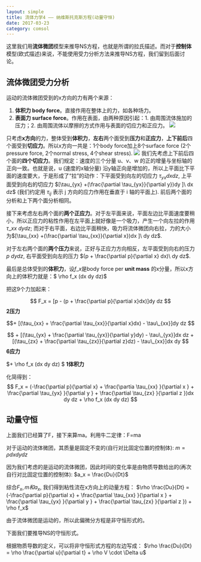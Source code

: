 ```yaml
---
layout: simple
title: 流体力学4 —— 纳维斯托克斯方程(动量守恒)
date: 2017-03-23
category: comsol
---
```


<script type="text/x-mathjax-config">MathJax.Hub.Config({tex2jax: {inlineMath:[['$','$']]}});</script>
<script type="text/javascript" src="http://cdn.mathjax.org/mathjax/latest/MathJax.js?config=TeX-AMS-MML_HTMLorMML"></script>

这里我们用**流体微团**模型来推导NS方程，也就是所谓的拉氏描述。而对于**控制体**模型(欧式描述)来说，不能使用受力分析方法来推导NS方程，我们留到后面讨论。
## 流体微团受力分析
运动的流体微团受到的x方向的力有两个来源：
1. **体积力 body force**。直接作用在整体上的力，如各种场力。
2. **表面力 surface force**。作用在表面，由两种原因引起：1. 由周围流体施加的压力；2. 由周围流体以摩擦的方式作用与表面的切应力和正应力。
![][image-1]

只考虑**x方向**的力，整体受到**体积力**，**左右**两个面受到**压力**和**正应力**，**上下前后**四个面受到**切应力**。所以x方向一共是：1个body force加上8个surface force (2个pressure force, 2个normal stress, 4个shear stress).
![][image-2]
我们先考虑上下前后四个面的**四个切应力**。我们规定：速度的三个分量 u、v、w 的正的增量与坐标轴的正向一致。也就是说，u (速度的x轴分量) 沿y轴正向是增加的，所以上平面比下平面的速度要大，于是形成了“拉”的动作：下平面受到向左的切应力 $\tau_{yx} dx dz$, 上平面受到向右的切应力 $[\tau_{yx} +(\frac{\partial \tau_{yx}}{\partial y})dy ]\ dx dz$ (我们约定用 $\tau_{ij}$ 表示 j 方向的应力作用在垂直于 i 轴的平面上). 前后两个面的分析和上下两个面分析相同。

接下来考虑左右两个面的**两个正应力**。对于左平面来说，平面左边比平面速度要稍小，所以正应力的粘性作用在左平面上就好像是一个吸力，产生一个向左拉的作用 $\tau\_{xx} \ dy dz$; 而对于右平面，右边比平面稍快，吸力将流体微团向右拉，力的大小为$[\tau_{xx} +(\frac{\partial \tau_{xx}}{\partial x})dx ]\ dy dz$.

对于左右两个面的**两个压力**来说，正好与正应力方向相反，左平面受到向右的压力 $p\ dy dz$, 右平面受到向左的压力 $(p + \frac{\partial p}{\partial x} dx)\ dy dz$.

最后是总体受到的**体积力**，设$f\_x$是body force per **unit mass** 的x分量，所以x方向上的体积力就是：$ \rho f\_x (dx dy dz)$

把这9个力加起来：

$$ F_x =  [p - (p + \frac{\partial p}{\partial x}dx)]dy dz $$  **2压力**

$$+ [(\tau_{xx} + \frac{\partial \tau_{xx}}{\partial x}dx) - \tau\_{xx}]dy dz $$ 

$$ + [(\tau_{yx} + \frac{\partial \tau_{yx}}{\partial y}dy) - \tau\_{yx}]dx dz + [(\tau_{zx} + \frac{\partial \tau_{zx}}{\partial z}dz) - \tau\_{xx}]dx dy $$ **6应力**

$+ \rho f\_x (dx dy dz) $ **1体积力**

化简得到：
$$ F_x = (-\frac{\partial p}{\partial x} + \frac{\partia \tau_{xx} }{\partial x } + \frac{\partial \tau_{yx} }{\partial y } + \frac{\partial \tau_{zx} }{\partial z })dx dy dz + \rho f_x (dx dy dz) $$

## 动量守恒
上面我们已经算了F，接下来算ma。利用牛二定律：F=ma

对于运动的流体微团，其质量是固定不变的(自行对比固定位置的控制体):
$m=\rho dx dy dz$

因为我们考虑的是运动的流体微团，因此时间的变化率是由物质导数给出的(再次自行对比固定位置的控制体):
$a_x = \frac{Du}{Dt}$

综合$F_x, m 和a_x$, 我们得到粘性流在x方向上的动量方程：
$\rho \frac{Du}{Dt} = (-\frac{\partial p}{\partial x} + \frac{\partial \tau_{xx} }{\partial x } + \frac{\partial \tau_{yx} }{\partial y } + \frac{\partial \tau_{zx} }{\partial z }) + \rho f_x$

由于流体微团是运动的，所以此偏微分方程是非守恒形式的。

下面我们要推导NS的守恒形式。

根据物质导数的定义，可以将非守恒形式方程的左边写成：
$\rho \frac{Du}{Dt} = \rho \frac{\partial u}{\partial t} + \rho V \cdot \Delta u$



[image-1]:	https://cdn-images-1.medium.com/max/800/1*KpOV6U67KXagOrKZyR3LIw.png
[image-2]:	https://cdn-images-1.medium.com/max/800/1*vPg7oZ2v2DrkPwudHUsxQQ.png